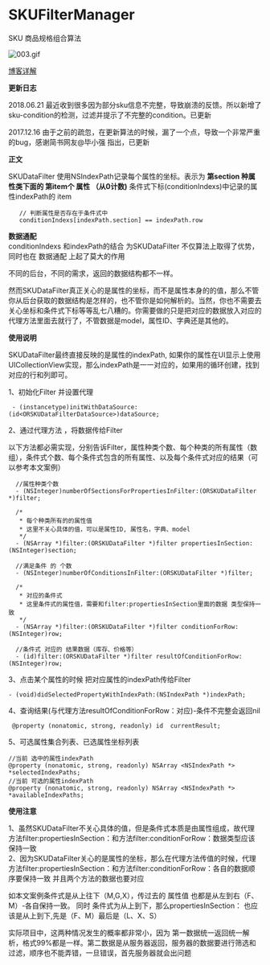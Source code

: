 # SKUFilterManager
SKU 商品规格组合算法 

![003.gif](http://upload-images.jianshu.io/upload_images/5192751-68d22cd9e80f8e08.gif?imageMogr2/auto-orient/strip%7CimageView2/2/w/1240)


[博客详解](http://www.jianshu.com/p/295737e2ac77)
  
  

**更新日志**  

2018.06.21 最近收到很多因为部分sku信息不完整，导致崩溃的反馈。所以新增了sku-condition的检测，过滤并提示了不完整的condition。已更新  

2017.12.16 由于之前的疏忽，在更新算法的时候，漏了一个点，导致一个非常严重的bug，感谢简书网友@毕小强 指出，已更新

**正文**    

SKUDataFilter 使用NSIndexPath记录每个属性的坐标。表示为 **第section 种属性类下面的 第item个 属性 （从0计数)**
条件式下标(conditionIndexs)中记录的属性indexPath的 item


       // 判断属性是否存在于条件式中
       conditionIndexs[indexPath.section] == indexPath.row
  
**数据通配**  
 conditionIndexs 和indexPath的结合 为SKUDataFilter 不仅算法上取得了优势，同时也在 数据通配 上起了莫大的作用

不同的后台，不同的需求，返回的数据结构都不一样。

然而SKUDataFilter真正关心的是属性的坐标，而不是属性本身的的值，那么不管你从后台获取的数据结构是怎样的，也不管你是如何解析的。当然，你也不需要去关心坐标和条件式下标等等乱七八糟的。你需要做的只是把对应的数据放入对应的代理方法里面去就行了，不管数据是model，属性ID、字典还是其他的。

**使用说明**

SKUDataFilter最终直接反映的是属性的indexPath, 如果你的属性在UI显示上使用UICollectionView实现，那么indexPath是一一对应的，如果用的循环创建，找到对应的行和列即可。

1、初始化Filter 并设置代理  

     - (instancetype)initWithDataSource:(id<ORSKUDataFilterDataSource>)dataSource;


2、通过代理方法 ，将数据传给Filter

以下方法都必需实现，分别告诉Filter，属性种类个数、每个种类的所有属性（数组），条件式个数、每个条件式包含的所有属性、以及每个条件式对应的结果（可以参考本文案例）

      //属性种类个数
      - (NSInteger)numberOfSectionsForPropertiesInFilter:(ORSKUDataFilter *)filter;

      /*
       * 每个种类所有的的属性值
       * 这里不关心具体的值，可以是属性ID, 属性名，字典、model
       */
      - (NSArray *)filter:(ORSKUDataFilter *)filter propertiesInSection:(NSInteger)section;

      //满足条件 的 个数
      - (NSInteger)numberOfConditionsInFilter:(ORSKUDataFilter *)filter;

      /*
       * 对应的条件式
       * 这里条件式的属性值，需要和filter:propertiesInSection里面的数据 类型保持一致
       */
      - (NSArray *)filter:(ORSKUDataFilter *)filter conditionForRow:(NSInteger)row;

      //条件式 对应的 结果数据（库存、价格等）
      - (id)filter:(ORSKUDataFilter *)filter resultOfConditionForRow:(NSInteger)row;

3、点击某个属性的时候 把对应属性的indexPath传给Filter

    - (void)didSelectedPropertyWithIndexPath:(NSIndexPath *)indexPath;

4、查询结果(与代理方法resultOfConditionForRow：对应)-条件不完整会返回nil

     @property (nonatomic, strong, readonly) id  currentResult;

5、可选属性集合列表、已选属性坐标列表  

    //当前 选中的属性indexPath
    @property (nonatomic, strong, readonly) NSArray <NSIndexPath *> *selectedIndexPaths;
    //当前 可选的属性indexPath
    @property (nonatomic, strong, readonly) NSArray <NSIndexPath *> *availableIndexPaths;

**使用注意** 

1、虽然SKUDataFilter不关心具体的值，但是条件式本质是由属性组成，故代理方法filter:propertiesInSection：和方法filter:conditionForRow：数据类型应该保持一致  
2、因为SKUDataFilter关心的是属性的坐标，那么在代理方法传值的时候，代理方法filter:propertiesInSection：和方法filter:conditionForRow：各自的数据顺序要保持一致 并且两个方法的数据也要对应 

如本文案例条件式是从上往下（M,G,X），传过去的 属性值 也都是从左到右（F、M）-各自保持一致。 同时
条件式为从上到下，那么propertiesInSection： 也应该是从上到下,先是（F、M）最后是（L、X、S） 

实际项目中，这两种情况发生的概率都非常小，因为 第一数据统一返回统一解析，格式99%都是一样。第二数据是从服务器返回，服务器的数据要进行筛选和过滤，顺序也不能弄错，一旦错误，首先服务器就会出问题

